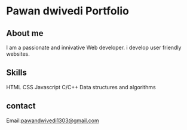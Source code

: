 # Pawan dwivedi Portfolio
## About me
I am a passionate and innivative Web developer. i develop user friendly websites.
## Skills
HTML
CSS
Javascript
C/C++
Data structures and algorithms
## contact
Email:pawandwivedi1303@gmail.com
